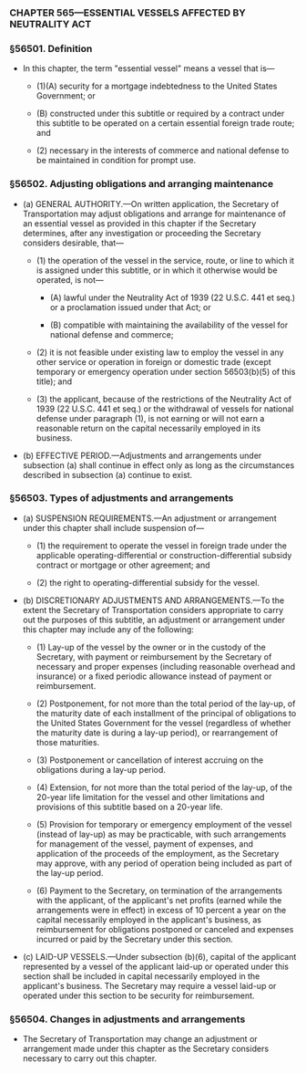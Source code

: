 ### **CHAPTER 565—ESSENTIAL VESSELS AFFECTED BY NEUTRALITY ACT**

### §56501. Definition
* In this chapter, the term "essential vessel" means a vessel that is—

  * (1)(A) security for a mortgage indebtedness to the United States Government; or

  * (B) constructed under this subtitle or required by a contract under this subtitle to be operated on a certain essential foreign trade route; and

  * (2) necessary in the interests of commerce and national defense to be maintained in condition for prompt use.

### §56502. Adjusting obligations and arranging maintenance
* (a) GENERAL AUTHORITY.—On written application, the Secretary of Transportation may adjust obligations and arrange for maintenance of an essential vessel as provided in this chapter if the Secretary determines, after any investigation or proceeding the Secretary considers desirable, that—

  * (1) the operation of the vessel in the service, route, or line to which it is assigned under this subtitle, or in which it otherwise would be operated, is not—

    * (A) lawful under the Neutrality Act of 1939 (22 U.S.C. 441 et seq.) or a proclamation issued under that Act; or

    * (B) compatible with maintaining the availability of the vessel for national defense and commerce;


  * (2) it is not feasible under existing law to employ the vessel in any other service or operation in foreign or domestic trade (except temporary or emergency operation under section 56503(b)(5) of this title); and

  * (3) the applicant, because of the restrictions of the Neutrality Act of 1939 (22 U.S.C. 441 et seq.) or the withdrawal of vessels for national defense under paragraph (1), is not earning or will not earn a reasonable return on the capital necessarily employed in its business.


* (b) EFFECTIVE PERIOD.—Adjustments and arrangements under subsection (a) shall continue in effect only as long as the circumstances described in subsection (a) continue to exist.

### §56503. Types of adjustments and arrangements
* (a) SUSPENSION REQUIREMENTS.—An adjustment or arrangement under this chapter shall include suspension of—

  * (1) the requirement to operate the vessel in foreign trade under the applicable operating-differential or construction-differential subsidy contract or mortgage or other agreement; and

  * (2) the right to operating-differential subsidy for the vessel.


* (b) DISCRETIONARY ADJUSTMENTS AND ARRANGEMENTS.—To the extent the Secretary of Transportation considers appropriate to carry out the purposes of this subtitle, an adjustment or arrangement under this chapter may include any of the following:

  * (1) Lay-up of the vessel by the owner or in the custody of the Secretary, with payment or reimbursement by the Secretary of necessary and proper expenses (including reasonable overhead and insurance) or a fixed periodic allowance instead of payment or reimbursement.

  * (2) Postponement, for not more than the total period of the lay-up, of the maturity date of each installment of the principal of obligations to the United States Government for the vessel (regardless of whether the maturity date is during a lay-up period), or rearrangement of those maturities.

  * (3) Postponement or cancellation of interest accruing on the obligations during a lay-up period.

  * (4) Extension, for not more than the total period of the lay-up, of the 20-year life limitation for the vessel and other limitations and provisions of this subtitle based on a 20-year life.

  * (5) Provision for temporary or emergency employment of the vessel (instead of lay-up) as may be practicable, with such arrangements for management of the vessel, payment of expenses, and application of the proceeds of the employment, as the Secretary may approve, with any period of operation being included as part of the lay-up period.

  * (6) Payment to the Secretary, on termination of the arrangements with the applicant, of the applicant's net profits (earned while the arrangements were in effect) in excess of 10 percent a year on the capital necessarily employed in the applicant's business, as reimbursement for obligations postponed or canceled and expenses incurred or paid by the Secretary under this section.


* (c) LAID-UP VESSELS.—Under subsection (b)(6), capital of the applicant represented by a vessel of the applicant laid-up or operated under this section shall be included in capital necessarily employed in the applicant's business. The Secretary may require a vessel laid-up or operated under this section to be security for reimbursement.

### §56504. Changes in adjustments and arrangements
* The Secretary of Transportation may change an adjustment or arrangement made under this chapter as the Secretary considers necessary to carry out this chapter.